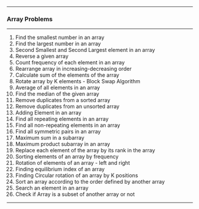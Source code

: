 
---

### **Array Problems**  

---

1. Find the smallest number in an array  
2. Find the largest number in an array  
3. Second Smallest and Second Largest element in an array  
4. Reverse a given array  
5. Count frequency of each element in an array  
6. Rearrange array in increasing-decreasing order  
7. Calculate sum of the elements of the array  
8. Rotate array by K elements - Block Swap Algorithm  
9. Average of all elements in an array  
10. Find the median of the given array  
11. Remove duplicates from a sorted array  
12. Remove duplicates from an unsorted array  
13. Adding Element in an array  
14. Find all repeating elements in an array  
15. Find all non-repeating elements in an array  
16. Find all symmetric pairs in an array  
17. Maximum sum in a subarray  
18. Maximum product subarray in an array  
19. Replace each element of the array by its rank in the array
20. Sorting elements of an array by frequency  
21. Rotation of elements of an array - left and right  
22. Finding equilibrium index of an array  
23. Finding Circular rotation of an array by K positions  
24. Sort an array according to the order defined by another array  
25. Search an element in an array  
26. Check if Array is a subset of another array or not 

---

